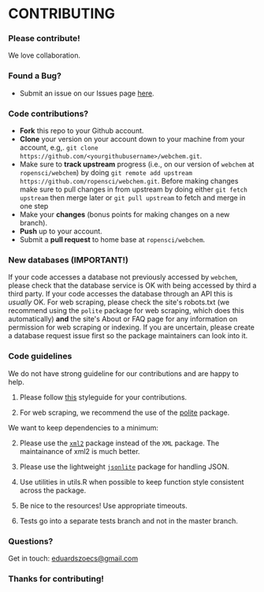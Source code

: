# CONTRIBUTING #

### Please contribute!
We love collaboration.

### Found a Bug?

* Submit an issue on our Issues page [here](https://github.com/ropensci/webchem/issues).

### Code contributions?

* **Fork** this repo to your Github account.
* **Clone** your version on your account down to your machine from your account, e.g,. `git clone https://github.com/<yourgithubusername>/webchem.git`.
* Make sure to **track upstream** progress (i.e., on our version of `webchem` at `ropensci/webchem`) by doing `git remote add upstream https://github.com/ropensci/webchem.git`. Before making changes make sure to pull changes in from upstream by doing either `git fetch upstream` then merge later or `git pull upstream` to fetch and merge in one step
* Make your **changes** (bonus points for making changes on a new branch).
* **Push** up to your account.
* Submit a **pull request** to home base at `ropensci/webchem`.

### New databases (IMPORTANT!)

If your code accesses a database not previously accessed by `webchem`, please check that the database service is OK with being accessed by third a third party.  If your code accesses the database through an API this is *usually* OK.  For web scraping, please check the site's robots.txt (we recommend using the `polite` package for web scraping, which does this automatically) **and** the site's About or FAQ page for any information on permission for web scraping or indexing.  If you are uncertain, please create a database request issue first so the package maintainers can look into it.

### Code guidelines

We do not have strong guideline for our contributions and are happy to help.

1. Please follow [this](http://adv-r.had.co.nz/Style.html) styleguide for your contributions.

2. For web scraping, we recommend the use of the [polite](https://dmi3kno.github.io/polite/) package.

We want to keep dependencies to a minimum:

2. Please use the [`xml2`](https://github.com/hadley/xml2) package instead of the `XML` package. The maintainance of xml2 is much better.

3. Please use the lightweight [`jsonlite`](https://github.com/jeroenooms/jsonlite) package for handling JSON.

4. Use utilities in utils.R when possible to keep function style consistent across the package.

5. Be nice to the resources! Use appropriate timeouts.

6. Tests go into a separate tests branch and not in the master branch.




### Questions? 

Get in touch: [eduardszoecs@gmail.com](mailto:eduardszoecs@gmail.com)

### Thanks for contributing!
